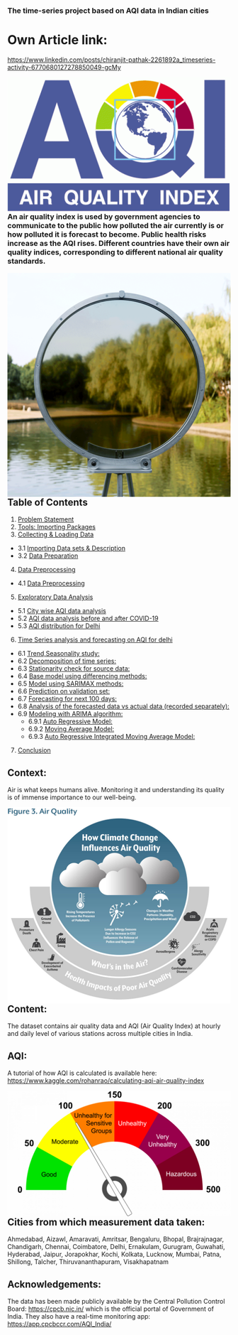 ### **The time-series project based on AQI data in Indian cities**


# Own Article link:
https://www.linkedin.com/posts/chiranjit-pathak-2261892a_timeseries-activity-6770680127278850049-gcMy


<img src="https://github.com/pathakchiranjit/Time_Series/blob/main/Pics/aqi5.gif?raw=true" align='left'><br/>

### An air quality index is used by government agencies to communicate to the public how polluted the air currently is or how polluted it is forecast to become. Public health risks increase as the AQI rises. Different countries have their own air quality indices, corresponding to different national air quality standards.

<img src="https://github.com/pathakchiranjit/Time_Series/blob/main/Pics/aqi3.gif?raw=true" align='left'><br/>

## Table of Contents

1. [Problem Statement](#section1)<br>
2. [Tools: Importing Packages](#section2)<br>
3. [Collecting & Loading Data](#section3)<br>
  - 3.1 [Importing Data sets & Description](#section301)<br>
  - 3.2 [Data Preparation](#section302)<br>
4. [Data Preprocessing](#section4)<br>
  - 4.1 [Data Preprocessing](#section401)<br>
5. [Exploratory Data Analysis](#section5)<br>
  - 5.1 [City wise AQI data analysis](#section501)<br>
  - 5.2 [AQI data analysis before and after COVID-19](#section502)<br>
  - 5.3 [AQI distribution for Delhi](#section503)<br>
6. [Time Series analysis and forecasting on AQI for delhi](#section6)
  - 6.1 [Trend,Seasonality study:](#section601)
  - 6.2 [Decomposition of time series:](#section602)
  - 6.3 [Stationarity check for source data:](#section603)
  - 6.4 [Base model using differencing methods:](#section604)
  - 6.5 [Model using SARIMAX methods:](#section605)
  - 6.6 [Prediction on validation set:](#section606)
  - 6.7 [Forecasting for next 100 days:](#section607)
  - 6.8 [Analysis of the forecasted data vs actual data (recorded separately):](#section608)
  - 6.9 [Modeling with ARIMA algorithm:](#section609)
	  - 6.9.1 [Auto Regressive Model:](#section6091)
	  - 6.9.2 [Moving Average Model:](#section6092)
	  - 6.9.3 [Auto Regressive Integrated Moving Average Model:](#section6093)
7. [Conclusion](#section7)

## Context:
Air is what keeps humans alive. Monitoring it and understanding its quality is of immense importance to our well-being.

<img src="https://github.com/pathakchiranjit/Time_Series/blob/main/Pics/aqi4.jpg?raw=true" align='left'><br/>

## Content:
The dataset contains air quality data and AQI (Air Quality Index) at hourly and daily level of various stations across multiple cities in India.

## AQI:
A tutorial of how AQI is calculated is available here: https://www.kaggle.com/rohanrao/calculating-aqi-air-quality-index

<img src="https://github.com/pathakchiranjit/Time_Series/blob/main/Pics/aqi2.png?raw=true" align='left'><br/>


## Cities from which measurement data taken:
Ahmedabad, Aizawl, Amaravati, Amritsar, Bengaluru, Bhopal, Brajrajnagar, Chandigarh, Chennai, Coimbatore, Delhi, Ernakulam, Gurugram, Guwahati, Hyderabad, Jaipur, Jorapokhar, Kochi, Kolkata, Lucknow, Mumbai, Patna, Shillong, Talcher, Thiruvananthapuram, Visakhapatnam

## Acknowledgements:
The data has been made publicly available by the Central Pollution Control Board: https://cpcb.nic.in/ which is the official portal of Government of India. They also have a real-time monitoring app: https://app.cpcbccr.com/AQI_India/

